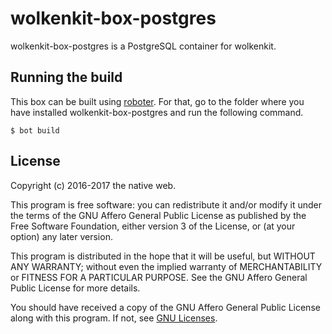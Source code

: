 # wolkenkit-box-postgres

wolkenkit-box-postgres is a PostgreSQL container for wolkenkit.

## Running the build

This box can be built using [roboter](https://github.com/thenativeweb/roboter). For that, go to the folder where you have installed wolkenkit-box-postgres and run the following command.

```
$ bot build
```

## License

Copyright (c) 2016-2017 the native web.

This program is free software: you can redistribute it and/or modify it under the terms of the GNU Affero General Public License as published by the Free Software Foundation, either version 3 of the License, or (at your option) any later version.

This program is distributed in the hope that it will be useful, but WITHOUT ANY WARRANTY; without even the implied warranty of MERCHANTABILITY or FITNESS FOR A PARTICULAR PURPOSE. See the GNU Affero General Public License for more details.

You should have received a copy of the GNU Affero General Public License along with this program. If not, see [GNU Licenses](http://www.gnu.org/licenses/).
